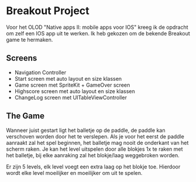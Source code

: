 # Breakout Project
Voor het OLOD "Native apps II: mobile apps voor IOS" kreeg ik de opdracht om zelf een IOS app uit te werken.
Ik heb gekozen om de bekende Breakout game te hermaken.
## Screens

* Navigation Controller
* Start screen met auto layout en size klassen
* Game screen met SpriteKit + GameOver screen
* Highscore screen met auto layout en size klassen
* ChangeLog screen met UITableViewController

## The Game

Wanneer juist gestart ligt het balletje op de paddle, de paddle kan verschoven worden door het te verslepen.
Als je voor het eerst de paddle aanraakt zal het spel beginnen, het balletje mag nooit de onderkant van het scherm raken.
Je kan het level uitspelen door alle blokjes 1x te raken met het balletje, bij elke aanraking zal het blokje/laag weggebroken worden.

Er zijn 5 levels, elk level voegt een extra laag op het blokje toe.
Hierdoor wordt elke level moeilijker en moeilijker om uit te spelen.
